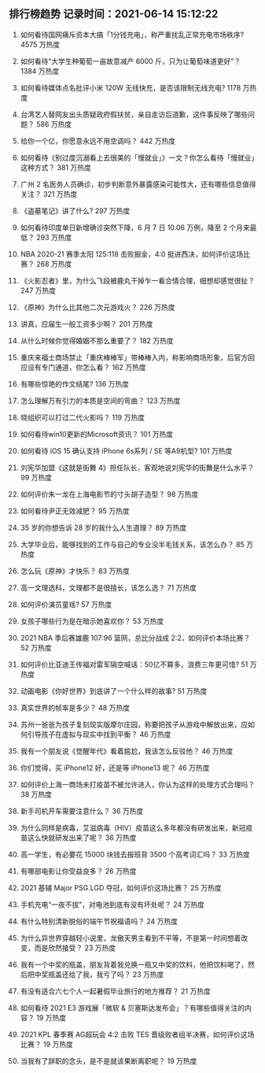 
## 排行榜趋势 记录时间：2021-06-14 15:12:22
  
  1. 如何看待国网痛斥资本大搞「1分钱充电」，称严重扰乱正常充电市场秩序? 4575 万热度
    
  2. 如何看待“大学生种葡萄一亩故意减产 6000 斤，只为让葡萄味道更好”？ 1384 万热度
    
  3. 如何看待媒体点名批评小米 120W 无线快充，是否该限制无线充电? 1178 万热度
    
  4. 台湾艺人替网友出头质疑政府假扶贫，亲自走访后道歉，这件事反映了哪些问题？ 586 万热度
    
  5. 给你一个亿，你愿意永远不用空调吗？ 442 万热度
    
  6. 如何看待《别过度沉溺看上去很美的「慢就业」》一文？你怎么看待「慢就业」这种方式？ 381 万热度
    
  7. 广州 2 名医务人员确诊，初步判断意外暴露感染可能性大，还有哪些信息值得关注？ 321 万热度
    
  8. 《盗墓笔记》讲了什么? 297 万热度
    
  9. 如何看待印度单日新增确诊突然下降，6 月 7 日 10.06 万例，降至 2 个月来最低？ 293 万热度
    
  10. NBA 2020-21 赛季太阳 125:118 击败掘金，4:0 挺进西决，如何评价这场比赛？ 268 万热度
    
  11. 《火影忍者》里，为什么飞段被鹿丸干掉乍一看合情合理，细想却感觉很扯？ 247 万热度
    
  12. 《原神》为什么比其他二次元游戏火？ 226 万热度
    
  13. 讲真，应届生一般工资多少啊？ 201 万热度
    
  14. 从什么时候你觉得婚姻不那么重要了？ 182 万热度
    
  15. 重庆来福士商场禁止「重庆棒棒军」带棒棒入内，称影响商场形象，后官方回应设有专门通道，你怎么看？ 162 万热度
    
  16. 有哪些惊艳的作文结尾? 136 万热度
    
  17. 怎么理解万有引力的本质是空间的弯曲？ 123 万热度
    
  18. 晓组织可以打过二代火影吗？ 119 万热度
    
  19. 如何看待win10更新的Microsoft资讯？ 101 万热度
    
  20. 如何看待 iOS 15 确认支持 iPhone 6s系列 / SE 等A9机型? 101 万热度
    
  21. 刘宪华加盟《这就是街舞 4》担任队长，客观地说刘宪华的街舞是什么水平？ 99 万热度
    
  22. 如何评价朱一龙在上海电影节的寸头胡子造型？ 98 万热度
    
  23. 如何看待尹正无效减肥？ 95 万热度
    
  24. 35 岁的你想告诉 28 岁的我什么人生道理？ 89 万热度
    
  25. 大学毕业后，能够找到的工作与自己的专业没半毛钱关系，该怎么办？ 85 万热度
    
  26. 怎么玩《原神》才快乐？ 83 万热度
    
  27. 高一文理选科，文理都不是很擅长，该怎么选？ 71 万热度
    
  28. 如何评价演员童瑶? 57 万热度
    
  29. 女孩子哪些行为是在暗示她喜欢你？ 53 万热度
    
  30. 2021 NBA 季后赛雄鹿 107:96 篮网，总比分战成 2:2，如何评价本场比赛？ 52 万热度
    
  31. 如何评价比亚迪王传福对雷军隔空喊话：50亿不算多，浪费三年更可惜? 51 万热度
    
  32. 动画电影《你好世界》到底讲了一个什么样的故事? 51 万热度
    
  33. 真实世界的帧率是多少？ 48 万热度
    
  34. 苏州一爸爸为孩子复刻现实版摩尔庄园，称要把孩子从游戏中解放出来，应如何引导孩子在虚拟与现实中找到平衡？ 46 万热度
    
  35. 我有一个朋友说《觉醒年代》看着尴尬，我该怎么反驳他？ 46 万热度
    
  36. 你们觉得，买 iPhone12 好，还是等 iPhone13 呢？ 46 万热度
    
  37. 如何评价上海一商场未打疫苗不被允许进入，你认为这样的处理方式合理吗？ 38 万热度
    
  38. 新手司机开车需要注意什么？ 36 万热度
    
  39. 为什么同样是病毒，艾滋病毒（HIV）疫苗这么多年都没有研发出来，新冠疫苗这么快就研发出来了呢？ 36 万热度
    
  40. 高一学生，有必要花 15000 块钱去报班背 3500 个高考词汇吗？ 33 万热度
    
  41. 有哪部电影让你受益良多？ 26 万热度
    
  42. 2021 基辅 Major PSG.LGD 夺冠，如何评价这场比赛？ 25 万热度
    
  43. 手机充电“一夜不拔”，对电池到底有没有坏处呢？ 24 万热度
    
  44. 有什么特别清新脱俗的端午节祝福语吗？ 24 万热度
    
  45. 为什么异世界穿越轻小说里，龙傲天男主看到不平等，不是第一时间想着改变，而是欣然接受？ 23 万热度
    
  46. 我有一个中奖的瓶盖，朋友背着我兑换一瓶又中奖的饮料，他把饮料喝了，然后把中奖瓶盖还给了我，我亏了吗？ 23 万热度
    
  47. 有没有适合六七个人一起暑假毕业旅行的地方推荐？ 21 万热度
    
  48. 如何看待 2021 E3 游戏展「微软 & 贝塞斯达发布会」？有哪些值得关注的内容？ 19 万热度
    
  49. 2021 KPL 春季赛 AG超玩会 4:2 击败 TES 晋级败者组半决赛，如何评价这场比赛？ 19 万热度
    
  50. 当我有了辞职的念头，是不是就该果断离职呢？ 19 万热度
    